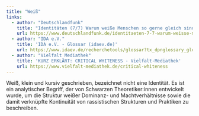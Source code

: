 ```yaml
---
title: "Weiß"
links:
  - author: "Deutschlandfunk"
    title: "Identitäten (7/7) Warum weiße Menschen so gerne gleich sind"
    url: https://www.deutschlandfunk.de/identitaeten-7-7-warum-weisse-menschen-so-gerne-gleich-sind-100.html
  - author: "IDA e.V."
    title: 'IDA e.V. - Glossar (idaev.de)'
    url: https://www.idaev.de/recherchetools/glossar?tx_dpnglossary_glossary%5Baction%5D=list&tx_dpnglossary_glossary%5Bcontroller%5D=Term&tx_dpnglossary_glossary%5BcurrentCharacter%5D=W&cHash=3e14a00e66a50d3e9dcd62e2a55de2ef
  - author: "Vielfalt Mediathek"
    title: 'KURZ ERKLÄRT: CRITICAL WHITENESS - Vielfalt-Mediathek'
    url: https://www.vielfalt-mediathek.de/critical-whiteness
---
```


<span class="italic">Weiß</span>, klein und kursiv geschrieben, bezeichnet nicht eine Identität. Es ist ein analytischer Begriff, der von Schwarzen Theoretiker:innen entwickelt wurde, um die Struktur weißer Dominanz- und Machtverhältnisse sowie die damit verknüpfte Kontinuität von rassistischen Strukturen und Praktiken zu beschreiben. 